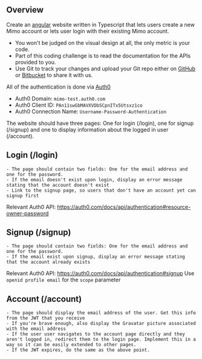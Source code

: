 ## Overview

Create an [angular](https://angular.io/) website written in Typescript that lets users create a new Mimo account or lets user login with their existing Mimo account.

- You won't be judged on the visual design at all, the only metric is your code.
- Part of this coding challenge is to read the documentation for the APIs provided to you.
- Use Git to track your changes and upload your Git repo either on [GitHub](https://github.com) or [Bitbucket](https://bitbucket.com) to share it with us.

All of the authentication is done via [Auth0](https://auth0.com/)

- Auth0 Domain: `mimo-test.auth0.com`
- Auth0 Client ID: `PAn11swGbMAVXVDbSCpnITx5Utsxz1co`
- Auth0 Connection Name: `Username-Password-Authentication`

The website should have three pages: One for login (/login), one for signup (/signup) and one to display information about the logged in user (/account).

## Login (/login)

	- The page should contain two fields: One for the email address and one for the password.
	- If the email doesn't exist upon login, display an error message stating that the account doesn't exist
	- Link to the signup page, so users that don't have an account yet can signup first

Relevant Auth0 API: https://auth0.com/docs/api/authentication#resource-owner-password

## Signup (/signup)

	- The page should contain two fields: One for the email address and one for the password.
	- If the email exist upon signup, display an error message stating that the account already exists

Relevant Auth0 API: https://auth0.com/docs/api/authentication#signup
Use `openid profile email` for the `scope` parameter

## Account (/account)

	- The page should display the email address of the user. Get this info from the JWT that you receive
	- If you're brave enough, also display the Gravatar picture associated with the email address
	- If the user user navigates to the account page directly and they aren't logged in, redirect them to the login page. Implement this in a way so it can be easily extended to other pages.
	- If the JWT expires, do the same as the above point.
